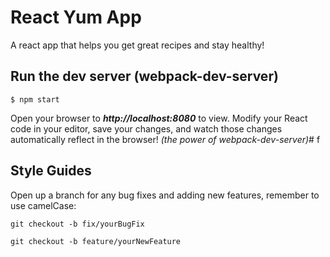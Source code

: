 # React Yum App

A react app that helps you get great recipes and stay healthy! 



## Run the dev server (webpack-dev-server)

```
$ npm start
```

Open your browser to ***http://localhost:8080*** to view.  Modify your React code in your editor, save your changes, and watch those changes automatically reflect in the browser! *(the power of webpack-dev-server)*# f

## Style Guides

Open up a branch for any bug fixes and adding new features, remember to use camelCase:

```
git checkout -b fix/yourBugFix
```

```
git checkout -b feature/yourNewFeature
```
